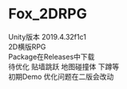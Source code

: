 # Fox_2DRPG
Unity版本 2019.4.32f1c1  
2D横版RPG  
Package在Releases中下载  
待优化 贴墙跳跃 地图碰撞体 下蹲等  
初期Demo 优化问题在二版会改动  
